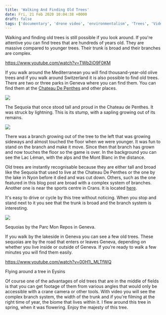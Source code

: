 ```yaml
---
title: 'Walking And Finding Old Trees'
date: Fri, 21 Feb 2020 10:04:38 +0000
draft: false
tags: ['documentary', 'drone video', 'environmentalism', 'Trees', 'Video']
---
```


Walking and finding old trees is still possible if you look around. If you're attentive you can find trees that are hundreds of years old. They are massive compared to younger trees. Their trunk is broad and their branches are complex.

https://www.youtube.com/watch?v=TWb2iO9F0KM

If you walk around the Mediterranean you will find thousand-year-old olive trees and if you walk around Switzerland it is also possible to find old trees. There are two or three parks in Geneva where you can find them. You can find them at the [Chateau De Penthes](https://fr.wikipedia.org/wiki/Ch%C3%A2teau_de_Penthes) and other places.

![](https://i2.wp.com/www.main-vision.com/richard/blog/wp-content/uploads/2020/02/B15B3190-B074-4D91-B583-202BCF68BE46.jpg?fit=768%2C1024&ssl=1)

The Sequoia that once stood tall and proud in the Chateau de Penthes. It was struck by lightning. This is its stump, with a sapling growing out of its remains.

![](https://i2.wp.com/www.main-vision.com/richard/blog/wp-content/uploads/2020/02/IMG_20141120_131204-scaled.jpg?fit=1024%2C768&ssl=1)

There was a branch growing out of the tree to the left that was growing sideways and almost touched the floor when we were younger. It was fun to stand on the branch and make it move. Since then that branch has grown and now touches the floor so the game is over. In the background you can see the Lac Léman, with the alps and the Mont Blanc in the distance.

Old trees are instantly recognisable because they are either tall and broad like the Sequoia that used to live at the Chateau De Penthes or the one by the lake in Nyon before it died and was cut down. Others, such as the one featured in this blog post are broad with a complex system of branches. Another one is near the sports centre in Crans. It is located [here](https://www.google.com/maps/place/Crans-pr%C3%A8s-C%C3%A9ligny/@46.3598265,6.2061333,155m/data=!3m1!1e3!4m5!3m4!1s0x478c5d4c32a68983:0x650fa20a31c72b9e!8m2!3d46.3598471!4d6.2064619).

It's easy to drive or cycle by this tree without noticing. When you stop and stand next to it you see that the trunk is broad and the branch system is interesting.

![](https://i0.wp.com/www.main-vision.com/richard/blog/wp-content/uploads/2020/02/IMG_8672-scaled.jpg?fit=768%2C1024&ssl=1)

Sequoias by the Parc Mon Repos in Geneva.

If you walk by the lakeside in Geneva you can see a few old trees. These sequoias are by the road that enters or leaves Geneva, depending on whether you live inside or outside of Geneva. If you're ready to walk a few minutes you will find them easily.

https://www.youtube.com/watch?v=00H1\_MLTfWQ

Flying around a tree in Eysins

Of course one of the advantages of old trees that are in the middle of fields is that you can get footage of them from various angles that would only be accessible with a crane camera or other tools. With video you will see the complex branch system, the width of the trunk and if you're filming at the right time of year, the biome that lives within it. I flew around this tree in spring, when it was flowering. Enjoy the majesty of this tree.